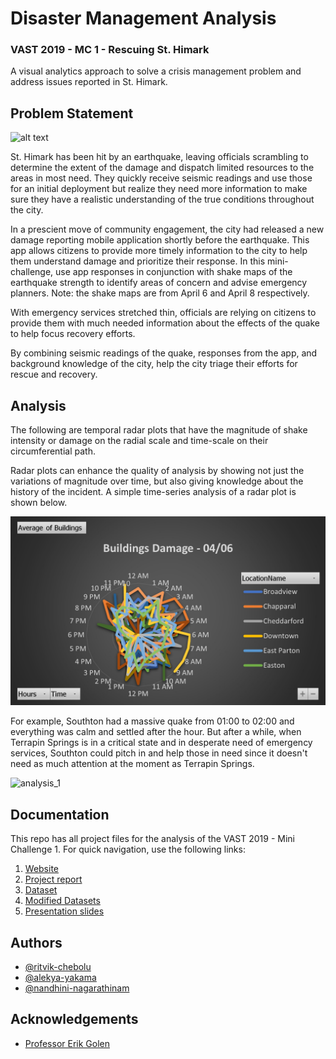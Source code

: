 
# Disaster Management Analysis
### VAST 2019 - MC 1 - Rescuing St. Himark

A visual analytics approach to solve a crisis management problem and address issues reported in St. Himark.


## Problem Statement

![alt text](https://vast-challenge.github.io/2019/img/MC1-2019.jpg)

St. Himark has been hit by an earthquake, leaving officials scrambling to determine the extent of the damage and dispatch limited resources to the areas in most need. They quickly receive seismic readings and use those for an initial deployment but realize they need more information to make sure they have a realistic understanding of the true conditions throughout the city.

In a prescient move of community engagement, the city had released a new damage reporting mobile application shortly before the earthquake. This app allows citizens to provide more timely information to the city to help them understand damage and prioritize their response. In this mini-challenge, use app responses in conjunction with shake maps of the earthquake strength to identify areas of concern and advise emergency planners. Note: the shake maps are from April 6 and April 8 respectively.

With emergency services stretched thin, officials are relying on citizens to provide them with much needed information about the effects of the quake to help focus recovery efforts.

By combining seismic readings of the quake, responses from the app, and background knowledge of the city, help the city triage their efforts for rescue and recovery.


## Analysis

The following are temporal radar plots that have the magnitude of shake intensity or damage on the radial scale and time-scale on their circumferential path.

Radar plots can enhance the quality of analysis by showing not just the variations of magnitude over time, but also giving knowledge about the history of the incident. A simple time-series analysis of a radar plot is shown below.

[![buildings_video](https://github.com/ritvik-chebolu/VAST-2019-MC1/blob/main/Plots/06%20Buildings.jpg)](https://github.com/ritvik-chebolu/VAST-2019-MC1/blob/main/Videos/Buildings.mp4 "buildings_video")

For example, Southton had a massive quake from 01:00 to 02:00 and everything was calm and settled after the hour. But after a while, when Terrapin Springs is in a critical state and in desperate need of emergency services, Southton could pitch in and help those in need since it doesn't need as much attention at the moment as Terrapin Springs.

![analysis_1](https://user-images.githubusercontent.com/40500217/166403056-a4059355-3c28-4982-ba3a-7c2e92c889d0.jpg)


## Documentation

This repo has all project files for the analysis of the VAST 2019 - Mini Challenge 1. For quick navigation, use the following links: 

1. [Website](https://ritvik-chebolu.github.io/VAST-2019-MC1/)
2. [Project report](https://docs.google.com/document/d/1W9sBi3Py6sFr9wtAZN9NWbQb-Di31oBq/edit?usp=sharing&ouid=104158860739562627258&rtpof=true&sd=true)
3. [Dataset](https://cartext.datahub.pnnl.gov/0518d63ac66184661ca992034a927b5b32277488742264f21f192fab547354e2)
4. [Modified Datasets](https://github.com/ritvik-chebolu/VAST-2019-MC1/tree/main/final_sheets)
5. [Presentation slides](https://docs.google.com/presentation/d/1HwKqgrKsfbMVL6pniR0nguGpW6H6oG133SbCBqXQ2Nk/edit?usp=sharing)


## Authors

- [@ritvik-chebolu](https://github.com/ritvik-chebolu)
- [@alekya-yakama](ay2423@rit.edu)
- [@nandhini-nagarathinam](nn7890@rit.edu)


## Acknowledgements

 - [Professor Erik Golen](https://www.rit.edu/directory/efgics-erik-golen)
